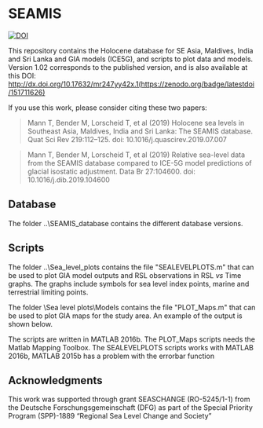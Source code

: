 # SEAMIS 
[![DOI](https://zenodo.org/badge/151711626.svg)](https://zenodo.org/badge/latestdoi/151711626)

This repository contains the Holocene database for SE Asia, Maldives, India and Sri Lanka and GIA models (ICE5G), and scripts to plot data and models.
Version 1.02 corresponds to the published version, and is also available at this DOI: http://dx.doi.org/10.17632/mr247yy42x.1(https://zenodo.org/badge/latestdoi/151711626)

If you use this work, please consider citing these two papers:
> Mann T, Bender M, Lorscheid T, et al (2019) Holocene sea levels in Southeast Asia, Maldives, India and Sri Lanka: The SEAMIS database. Quat Sci Rev 219:112–125. doi: 10.1016/j.quascirev.2019.07.007</br>

> Mann T, Bender M, Lorscheid T, et al (2019) Relative sea-level data from the SEAMIS database compared to ICE-5G model predictions of glacial isostatic adjustment. Data Br 27:104600. doi: 10.1016/j.dib.2019.104600


## Database
The folder ..\SEAMIS_database contains the different database versions. 

## Scripts
The folder ..\Sea_level_plots contains the file "SEALEVELPLOTS.m" that can be used to plot GIA model outputs and RSL observations in RSL *vs* Time graphs. The graphs include symbols for sea level index points, marine and terrestrial limiting points.

The folder \Sea level plots\Models contains the file "PLOT_Maps.m" that can be used to plot GIA maps for the study area. An example of the output is shown below.</br>

The scripts are written in MATLAB 2016b.
The PLOT_Maps scripts needs the Matlab Mapping Toolbox. 
The SEALEVELPLOTS scripts works with MATLAB 2016b, MATLAB 2015b has a problem with the errorbar function

## Acknowledgments
This work was supported through grant SEASCHANGE (RO-5245/1-1) from the Deutsche Forschungsgemeinschaft (DFG) as part of the Special Priority Program (SPP)-1889 “Regional Sea Level Change and Society”

